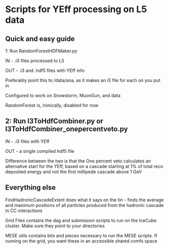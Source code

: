 # Scripts for YEff processing on L5 data

## Quick and easy guide

1: Run RandomForestHDFMaker.py

IN - .i3 files processed to L5

OUT - .i3 and .hdf5 files with YEff info


Preferably point this to /data/ana, as it makes an i3 file for each on you put in

Configured to work on Snowstorm, MuonGun, and data

RandomForest is, ironically, disabled for now


## 2: Run I3ToHdfCombiner.py or I3ToHdfCombiner_onepercentveto.py

IN - .i3 files with YEff

OUT - a single compiled hdf5 file


Difference between the two is that the One percent veto calculates an alternative start for the YEff, based on
a cascade starting at 1% of total reco deposited energy and not the first millipede cascade above 1 GeV


## Everything else

FindHadronicCascadeExtent does what it says on the tin - finds the average and maximum positions of 
all particles produced from the hadronic cascade in CC interactions

Grid Files contains the dag and submission scripts to run on the IceCube cluster. Make sure they point to your directories

MESE utils contains bits and pieces necessary to run the MESE scripts. If running on the grid, you want these in an accessible shared cvmfs space

